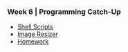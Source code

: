### Week 6 | Programming Catch-Up

- [Shell Scripts](shell.md) 
- [Image Resizer](pillow.md)
- [Homework](homework.md)
